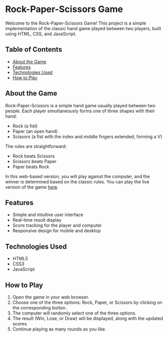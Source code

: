 # Rock-Paper-Scissors Game

Welcome to the Rock-Paper-Scissors Game! This project is a simple implementation of the classic hand game played between two players, built using HTML, CSS, and JavaScript.

## Table of Contents

- [About the Game](#about-the-game)
- [Features](#features)
- [Technologies Used](#technologies-used)
- [How to Play](#how-to-play)


## About the Game

Rock-Paper-Scissors is a simple hand game usually played between two people. Each player simultaneously forms one of three shapes with their hand:

- Rock (a fist)
- Paper (an open hand)
- Scissors (a fist with the index and middle fingers extended, forming a V)

The rules are straightforward:
- Rock beats Scissors
- Scissors beats Paper
- Paper beats Rock

In this web-based version, you will play against the computer, and the winner is determined based on the classic rules.
You can play the live version of the game [here]([https://your-live-link.com](https://ujjawal127.github.io/Rock_paper_scissors-game/)).

## Features

- Simple and intuitive user interface
- Real-time result display
- Score tracking for the player and computer
- Responsive design for mobile and desktop

## Technologies Used

- HTML5
- CSS3
- JavaScript
  
## How to Play

1. Open the game in your web browser.
2. Choose one of the three options: Rock, Paper, or Scissors by clicking on the corresponding button.
3. The computer will randomly select one of the three options.
4. The result (Win, Lose, or Draw) will be displayed, along with the updated scores.
5. Continue playing as many rounds as you like.



